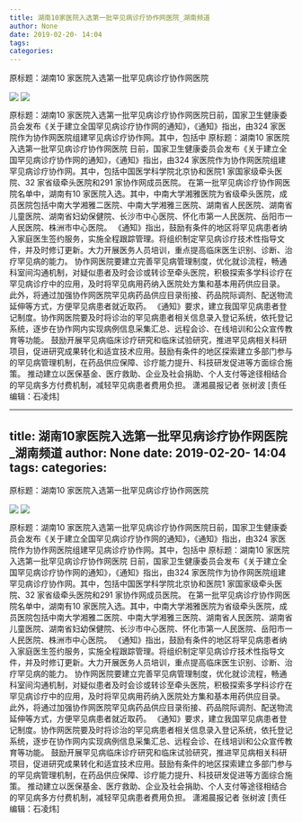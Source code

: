 ```yaml
---
title: 湖南10家医院入选第一批罕见病诊疗协作网医院_湖南频道
author: None
date: 2019-02-20- 14:04
tags: 
categories: 
---
```

原标题：湖南10 家医院入选第一批罕见病诊疗协作网医院
<!-- more -->
                
<img align="center" border="0" src="http://p0.ifengimg.com/a/2019_08/6fd1147022e5fdf_size69_w500_h334.jpg" />
                
<img align="center" border="0" src="http://p2.ifengimg.com/a/2016/0810/204c433878d5cf9size1_w16_h16.png" />
            
原标题：湖南10 家医院入选第一批罕见病诊疗协作网医院日前，国家卫生健康委员会发布《关于建立全国罕见病诊疗协作网的通知》，《通知》指出，由324 家医院作为协作网医院组建罕见病诊疗协作网。其中，包括中
原标题：湖南10 家医院入选第一批罕见病诊疗协作网医院
日前，国家卫生健康委员会发布《关于建立全国罕见病诊疗协作网的通知》，《通知》指出，由324 家医院作为协作网医院组建罕见病诊疗协作网。其中，包括中国医学科学院北京协和医院1 家国家级牵头医院、32 家省级牵头医院和291 家协作网成员医院。
在第一批罕见病诊疗协作网医院名单中，湖南有10 家医院入选。其中，中南大学湘雅医院为省级牵头医院，成员医院包括中南大学湘雅二医院、中南大学湘雅三医院、湖南省人民医院、湖南省儿童医院、湖南省妇幼保健院、长沙市中心医院、怀化市第一人民医院、岳阳市一人民医院、株洲市中心医院。
《通知》指出，鼓励有条件的地区将罕见病患者纳入家庭医生签约服务，实施全程跟踪管理。将组织制定罕见病诊疗技术性指导文件，并及时修订更新。大力开展医务人员培训，重点提高临床医生识别、诊断、治疗罕见病的能力。
协作网医院要建立完善罕见病管理制度，优化就诊流程，畅通科室间沟通机制，对疑似患者及时会诊或转诊至牵头医院，积极探索多学科诊疗在罕见病诊疗中的应用，及时将罕见病用药纳入医院处方集和基本用药供应目录。
此外，将通过加强协作网医院罕见病药品供应目录衔接、药品院际调剂、配送物流延伸等方式，方便罕见病患者就近取药。
《通知》要求，建立我国罕见病患者登记制度。协作网医院要及时将诊治的罕见病患者相关信息录入登记系统，依托登记系统，逐步在协作网内实现病例信息采集汇总、远程会诊、在线培训和公众宣传教育等功能。
鼓励开展罕见病临床诊疗研究和临床试验研究，推进罕见病相关科研项目，促进研究成果转化和适宜技术应用。鼓励有条件的地区探索建立多部门参与的罕见病管理机制，在药品供应保障、诊疗能力提升、科技研发促进等方面综合施策。
推动建立以医保基金、医疗救助、企业及社会捐助、个人支付等途径相结合的罕见病多方付费机制，减轻罕见病患者费用负担。
潇湘晨报记者 张树波
[责任编辑：石凌炜]
            
---
title: 湖南10家医院入选第一批罕见病诊疗协作网医院_湖南频道
author: None
date: 2019-02-20- 14:04
tags: 
categories: 
---
原标题：湖南10 家医院入选第一批罕见病诊疗协作网医院
<!-- more -->
                
<img align="center" border="0" src="http://p0.ifengimg.com/a/2019_08/6fd1147022e5fdf_size69_w500_h334.jpg" />
                
<img align="center" border="0" src="http://p2.ifengimg.com/a/2016/0810/204c433878d5cf9size1_w16_h16.png" />
            
原标题：湖南10 家医院入选第一批罕见病诊疗协作网医院日前，国家卫生健康委员会发布《关于建立全国罕见病诊疗协作网的通知》，《通知》指出，由324 家医院作为协作网医院组建罕见病诊疗协作网。其中，包括中
原标题：湖南10 家医院入选第一批罕见病诊疗协作网医院
日前，国家卫生健康委员会发布《关于建立全国罕见病诊疗协作网的通知》，《通知》指出，由324 家医院作为协作网医院组建罕见病诊疗协作网。其中，包括中国医学科学院北京协和医院1 家国家级牵头医院、32 家省级牵头医院和291 家协作网成员医院。
在第一批罕见病诊疗协作网医院名单中，湖南有10 家医院入选。其中，中南大学湘雅医院为省级牵头医院，成员医院包括中南大学湘雅二医院、中南大学湘雅三医院、湖南省人民医院、湖南省儿童医院、湖南省妇幼保健院、长沙市中心医院、怀化市第一人民医院、岳阳市一人民医院、株洲市中心医院。
《通知》指出，鼓励有条件的地区将罕见病患者纳入家庭医生签约服务，实施全程跟踪管理。将组织制定罕见病诊疗技术性指导文件，并及时修订更新。大力开展医务人员培训，重点提高临床医生识别、诊断、治疗罕见病的能力。
协作网医院要建立完善罕见病管理制度，优化就诊流程，畅通科室间沟通机制，对疑似患者及时会诊或转诊至牵头医院，积极探索多学科诊疗在罕见病诊疗中的应用，及时将罕见病用药纳入医院处方集和基本用药供应目录。
此外，将通过加强协作网医院罕见病药品供应目录衔接、药品院际调剂、配送物流延伸等方式，方便罕见病患者就近取药。
《通知》要求，建立我国罕见病患者登记制度。协作网医院要及时将诊治的罕见病患者相关信息录入登记系统，依托登记系统，逐步在协作网内实现病例信息采集汇总、远程会诊、在线培训和公众宣传教育等功能。
鼓励开展罕见病临床诊疗研究和临床试验研究，推进罕见病相关科研项目，促进研究成果转化和适宜技术应用。鼓励有条件的地区探索建立多部门参与的罕见病管理机制，在药品供应保障、诊疗能力提升、科技研发促进等方面综合施策。
推动建立以医保基金、医疗救助、企业及社会捐助、个人支付等途径相结合的罕见病多方付费机制，减轻罕见病患者费用负担。
潇湘晨报记者 张树波
[责任编辑：石凌炜]
            
